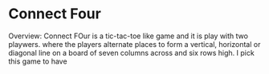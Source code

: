 # Connect Four
Overview: Connect FOur is a tic-tac-toe like game and it is play with two playwers. where the players alternate places to form a vertical, horizontal or diagonal  line on a board of seven columns across and six rows high. I pick this game to have 
